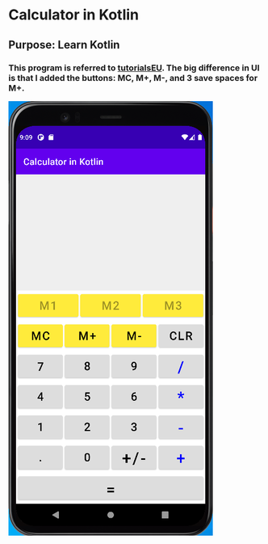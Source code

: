 # Calculator in Kotlin

## Purpose: Learn Kotlin

### This program is referred to [tutorialsEU](https://www.youtube.com/watch?v=uRyvNKRkwbs). The big difference in UI is that I added the buttons: MC, M+, M-, and 3 save spaces for M+.

![Runtime image](runtime.png)

